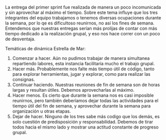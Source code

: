 La entrega del primer sprint fue realizada de manera un poco incomunicada y sin aprovechar al máximo el tiempo. Sobre este tema influye que los tres integrantes del equipo trabajamos o tenemos diversas ocupaciones durante la semana, por lo qe es dificultoso reunirnos, no así los fines de semana. Entendemos que nuestras entregas serían más prolijas de contar con más tiempo dedicado a la realización grupal, y eso nos hace correr con un poco de desventaja.

Temáticas de dinámica Estrella de Mar:

1. Comenzar a hacer. Aún no pudimos trabajar de manera simultanea repartiendo labores, esta instancia facilitaría mucho el trabajo grupal.
2. Hacer más. Probablemente nos falte más tiempo útil de código, tanto para explorar herramientas, jugar y explorar, como para realizar las consignas.
3. Continuar haciendo. Nuestras reuniones de fin de semana son de horas largas y resultan útiles. Debemos aprovecharlas al máximo.
4. Hacer menos. Es cierto que durante la semana nos es casi imposible reunirnos, pero también deberíamos dejar todas las actividades para el tiempo útil del fin de semana, y aprovechar durante la semana para organización u otras etapas.
5. Dejar de hacer. Ninguno de los tres sabe más codigo que los demás, es solo cuestión de predisposición y responsabilidad. Debemos de tirar todos hacia el mismo lado y mostrar una actitud constante de progreso grupal.
